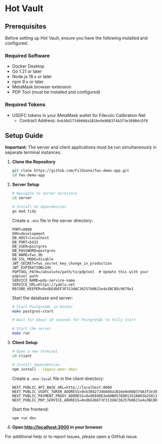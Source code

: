# Hot Vault

## Prerequisites

Before setting up Hot Vault, ensure you have the following installed and configured:

### Required Software

- Docker Desktop
- Go 1.21 or later
- Node.js 18.x or later
- npm 9.x or later
- MetaMask browser extension
- PDP Tool (must be installed and configured)

### Required Tokens

- USDFC tokens in your MetaMask wallet for Filecoin Calibration Net
  - Contract Address: `0xb3042734b608a1B16e9e86B374A3f3e389B4cDf0`

## Setup Guide

**Important:** The server and client applications must be run simultaneously in separate terminal instances.

1. **Clone the Repository**

   ```bash
   git clone https://github.com/FilOzone/fws-demo-app.git
   cd fws-demo-app
   ```

2. **Server Setup**

   ```bash
   # Navigate to server directory
   cd server

   # Install Go dependencies
   go mod tidy
   ```

   Create a `.env` file in the server directory:

   ```env
   PORT=8080
   ENV=development
   DB_HOST=localhost
   DB_PORT=5432
   DB_USER=postgres
   DB_PASSWORD=postgres
   DB_NAME=fws_db
   DB_SSL_MODE=disable
   JWT_SECRET=fws_secret_key_change_in_production
   JWT_EXPIRATION=24h
   PDPTOOL_PATH=/absolute/path/to/pdptool  # Update this with your pdptool path
   SERVICE_NAME=pdp-service-name
   SERVICE_URL=https://yablu.net
   RECORD_KEEPER=0xdbE4bEF3F313dAC36257b0621e4a3BC8Dc9679a1
   ```

   Start the database and server:

   ```bash
   # Start PostgreSQL in Docker
   make postgres-start

   # Wait for about 10 seconds for PostgreSQL to fully start

   # Start the server
   make run
   ```

3. **Client Setup**

   ```bash
   # Open a new terminal
   cd client

   # Install dependencies
   npm install --legacy-peer-deps
   ```

   Create a `.env.local` file in the client directory:

   ```env
   NEXT_PUBLIC_API_BASE_URL=http://localhost:8080
   NEXT_PUBLIC_USDFC_TOKEN_ADDRESS=0xb3042734b608a1B16e9e86B374A3f3e389B4cDf0
   NEXT_PUBLIC_PAYMENT_PROXY_ADDRESS=0x0E690D3e60B0576D01352AB03b258115eb84A047
   NEXT_PUBLIC_PDP_SERVICE_ADDRESS=0xdbE4bEF3F313dAC36257b0621e4a3BC8Dc9679a1
   ```

   Start the frontend:

   ```bash
   npm run dev
   ```

4. **Open [http://localhost:3000](http://localhost:3000) in your browser**

For additional help or to report issues, please open a GitHub issue.

